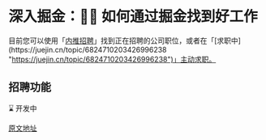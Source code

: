# 深入掘金：👨‍💻 如何通过掘金找到好工作

目前您可以使用「[内推招聘](https://juejin.cn/topic/6819970850532360206 "https://juejin.cn/topic/6819970850532360206")」找到正在招聘的公司职位，或者在「[求职中](https://juejin.cn/topic/6824710203426996238 "https://juejin.cn/topic/6824710203426996238")」主动求职。

## 招聘功能

⌛️ 开发中

[原文地址](https://juejin.cn/book/6844733795329900551/section/6844733795388620808)